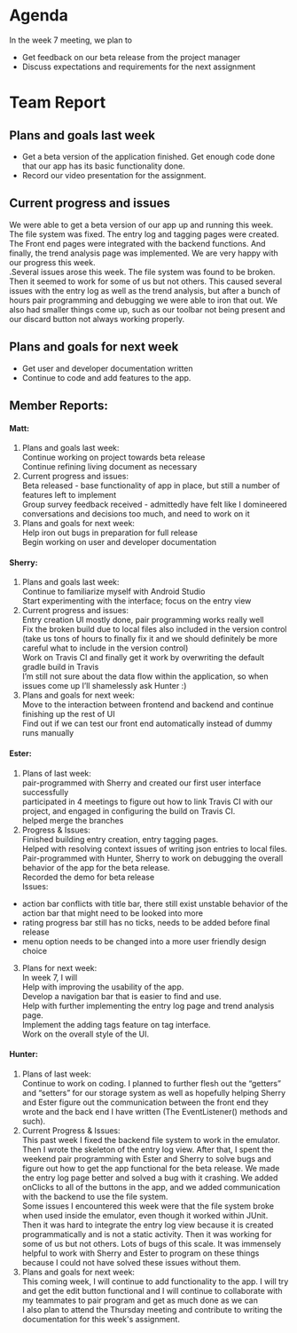 # Agenda
In the week 7 meeting, we plan to
- Get feedback on our beta release from the project manager<br>
- Discuss expectations and requirements for the next assignment<br>

# Team Report

## Plans and goals last week
- Get a beta version of the application finished. Get enough code done that our app has its basic functionality done.
- Record our video presentation for the assignment.

## Current progress and issues
We were able to get a beta version of our app up and running this week. The file system was fixed. The entry log and tagging pages were created. The Front end pages were integrated with the backend functions. And finally, the trend analysis page was implemented. We are very happy with our progress this week.<br>
.Several issues arose this week. The file system was found to be broken. Then it seemed to work for some of us but not others. This caused several issues with the entry log as well as the trend analysis, but after a bunch of hours pair programming and debugging we were able to iron that out. We also had smaller things come up, such as our toolbar not being present and our discard button not always working properly.<br>

## Plans and goals for next week
- Get user and developer documentation written<br>
- Continue to code and add features to the app.

## Member Reports:
#### Matt:
1. Plans and goals last week:<br>
Continue working on project towards beta release<br>
Continue refining living document as necessary<br>
2. Current progress and issues:<br>
Beta released - base functionality of app in place, but still a number of features left to implement<br>
Group survey feedback received - admittedly have felt like I domineered conversations and decisions too much, and need to work on it<br>
3. Plans and goals for next week:<br>
Help iron out bugs in preparation for full release<br>
Begin working on user and developer documentation<br>

#### Sherry:
1. Plans and goals last week:<br>
Continue to familiarize myself with Android Studio<br>
Start experimenting with the interface; focus on the entry view<br>
2. Current progress and issues:<br>
Entry creation UI mostly done, pair programming works really well<br>
Fix the broken build due to local files also included in the version control (take us tons of hours to finally fix it and we should definitely be more careful what to include in the version control) <br>
Work on Travis CI and finally get it work by overwriting the default gradle build in Travis<br>
I’m still not sure about the data flow within the application, so when issues come up I’ll shamelessly ask Hunter :)
3. Plans and goals for next week:<br>
Move to the interaction between frontend and backend and continue finishing up the rest of UI<br>
Find out if we can test our front end automatically instead of dummy runs manually<br>


#### Ester:
1. Plans of last week:<br>
pair-programmed with Sherry and created our first user interface successfully<br>
participated in 4 meetings to figure out how to link Travis CI with our project, and engaged in configuring the build on Travis CI. <br>
helped merge the branches<br>  
2. Progress & Issues:<br>
Finished building entry creation, entry tagging pages.<br>
Helped with resolving context issues of writing json entries to local files. <br>
Pair-programmed with Hunter, Sherry to work on debugging the overall behavior of the app for the beta release. <br>
Recorded the demo for beta release <br>
Issues:<br>
- action bar conflicts with title bar, there still exist unstable behavior of the action bar that might need to be looked into more <br>
- rating progress bar still has no ticks, needs to be added before final release <br>
- menu option needs to be changed into a more user friendly design choice <br>
3. Plans for next week:<br>
In week 7, I will <br>
Help with improving the usability of the app.<br>
Develop a navigation bar that is easier to find and use. <br>
Help with further implementing the entry log page and trend analysis page. <br>
Implement the adding tags feature on tag interface. <br>
Work on the overall style of the UI. <br>


#### Hunter:
1. Plans of last week:<br>
Continue to work on coding. I planned to further flesh out the “getters” and “setters” for our storage system as well as hopefully helping Sherry and Ester figure out the communication between the front end they wrote and the back end I have written (The EventListener() methods and such).<br>
2. Current Progress & Issues:<br>
This past week I fixed the backend file system to work in the emulator. Then I wrote the skeleton of the entry log view. After that, I spent the weekend pair programming with Ester and Sherry to solve bugs and figure out how to get the app functional for the beta release. We made the entry log page better and solved a bug with it crashing. We added onClicks to all of the buttons in the app, and we added communication with the backend to use the file system.<br>
Some issues I encountered this week were that the file system broke when used inside the emulator, even though it worked within JUnit. Then it was hard to integrate the entry log view because it is created programmatically and is not a static activity. Then it was working for some of us but not others. Lots of bugs of this scale. It was immensely helpful to work with Sherry and Ester to program on these things because I could not have solved these issues without them.
3. Plans and goals for next week:<br>
This coming week, I will continue to add functionality to the app. I will try and get the edit button functional and I will continue to collaborate with my teammates to pair program and get as much done as we can<br>
I also plan to attend the Thursday meeting and contribute to writing the documentation for this week's assignment.
